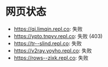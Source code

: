 # 网页状态
- https://qi.limqin.repl.co: 失败
- https://ypto.tnpyv.repl.co: 失败 (403)
- https://tr--slind.repl.co: 失败
- https://v2ray.yoyho.repl.co: 失败
- https://rows--zixk.repl.co: 失败

